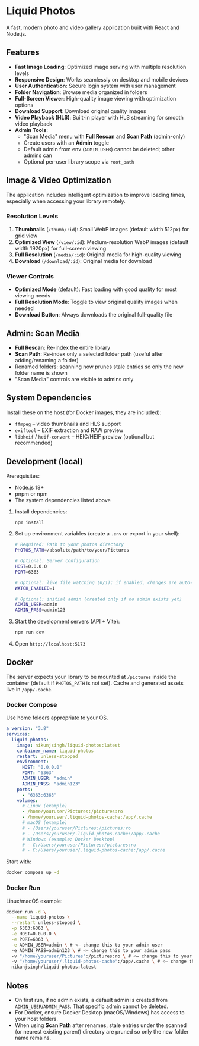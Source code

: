 # Liquid Photos

A fast, modern photo and video gallery application built with React and Node.js.

## Features

- **Fast Image Loading**: Optimized image serving with multiple resolution levels
- **Responsive Design**: Works seamlessly on desktop and mobile devices
- **User Authentication**: Secure login system with user management
- **Folder Navigation**: Browse media organized in folders
- **Full-Screen Viewer**: High-quality image viewing with optimization options
- **Download Support**: Download original quality images
- **Video Playback (HLS)**: Built-in player with HLS streaming for smooth video playback
- **Admin Tools**:
  - "Scan Media" menu with **Full Rescan** and **Scan Path** (admin-only)
  - Create users with an **Admin** toggle
  - Default admin from env (`ADMIN_USER`) cannot be deleted; other admins can
  - Optional per-user library scope via `root_path`

## Image & Video Optimization

The application includes intelligent optimization to improve loading times, especially when accessing your library remotely.

### Resolution Levels

1. **Thumbnails** (`/thumb/:id`): Small WebP images (default width 512px) for grid view
2. **Optimized View** (`/view/:id`): Medium-resolution WebP images (default width 1920px) for full-screen viewing
3. **Full Resolution** (`/media/:id`): Original media for high-quality viewing
4. **Download** (`/download/:id`): Original media for download

### Viewer Controls

- **Optimized Mode** (default): Fast loading with good quality for most viewing needs
- **Full Resolution Mode**: Toggle to view original quality images when needed
- **Download Button**: Always downloads the original full-quality file

## Admin: Scan Media

- **Full Rescan**: Re-index the entire library
- **Scan Path**: Re-index only a selected folder path (useful after adding/renaming a folder)
- Renamed folders: scanning now prunes stale entries so only the new folder name is shown
- "Scan Media" controls are visible to admins only

## System Dependencies

Install these on the host (for Docker images, they are included):

- `ffmpeg` – video thumbnails and HLS support
- `exiftool` – EXIF extraction and RAW preview
- `libheif` / `heif-convert` – HEIC/HEIF preview (optional but recommended)

## Development (local)

Prerequisites:
- Node.js 18+
- pnpm or npm
- The system dependencies listed above

1. Install dependencies:
   ```bash
   npm install
   ```

2. Set up environment variables (create a `.env` or export in your shell):
   ```bash
   # Required: Path to your photos directory
   PHOTOS_PATH=/absolute/path/to/your/Pictures

   # Optional: Server configuration
   HOST=0.0.0.0
   PORT=6363

   # Optional: live file watching (0/1); if enabled, changes are auto-indexed
   WATCH_ENABLED=1

   # Optional: initial admin (created only if no admin exists yet)
   ADMIN_USER=admin
   ADMIN_PASS=admin123
   ```

3. Start the development servers (API + Vite):
   ```bash
   npm run dev
   ```

4. Open `http://localhost:5173`

## Docker

The server expects your library to be mounted at `/pictures` inside the container (default if `PHOTOS_PATH` is not set). Cache and generated assets live in `/app/.cache`.

### Docker Compose

Use home folders appropriate to your OS.

```yaml
a version: "3.8"
services:
  liquid-photos:
    image: nikunjsingh/liquid-photos:latest
    container_name: liquid-photos
    restart: unless-stopped
    environment:
      HOST: "0.0.0.0"
      PORT: "6363"
      ADMIN_USER: "admin"
      ADMIN_PASS: "admin123"
    ports:
      - "6363:6363"
    volumes:
      # Linux (example)
      - /home/youruser/Pictures:/pictures:ro
      - /home/youruser/.liquid-photos-cache:/app/.cache
      # macOS (example)
      # - /Users/youruser/Pictures:/pictures:ro
      # - /Users/youruser/.liquid-photos-cache:/app/.cache
      # Windows (example; Docker Desktop)
      # - C:/Users/youruser/Pictures:/pictures:ro
      # - C:/Users/youruser/.liquid-photos-cache:/app/.cache
```

Start with:
```bash
docker compose up -d
```

### Docker Run

Linux/macOS example:
```bash
docker run -d \
  --name liquid-photos \
  --restart unless-stopped \
  -p 6363:6363 \
  -e HOST=0.0.0.0 \
  -e PORT=6363 \
  -e ADMIN_USER=admin \ # <— change this to your admin user
  -e ADMIN_PASS=admin123 \ # <— change this to your admin pass
  -v "/home/youruser/Pictures":/pictures:ro \ # <— change this to your Pictures/Videos folder
  -v "/home/youruser/.liquid-photos-cache":/app/.cache \ # <— change this to your preferred cache folder for thumbnails/DB
  nikunjsingh/liquid-photos:latest
```

## Notes

- On first run, if no admin exists, a default admin is created from `ADMIN_USER`/`ADMIN_PASS`. That specific admin cannot be deleted.
- For Docker, ensure Docker Desktop (macOS/Windows) has access to your host folders.
- When using **Scan Path** after renames, stale entries under the scanned (or nearest existing parent) directory are pruned so only the new folder name remains.
